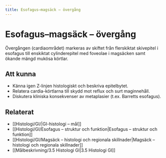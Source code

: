 ```yaml
---
title: Esofagus–magsäck – övergång
---
```


# Esofagus–magsäck – övergång

Övergången (cardiaområdet) markeras av skiftet från flerskiktat skivepitel i esofagus till enskiktat cylinderepitel med foveolae i magsäcken samt ökande mängd mukösa körtlar.

## Att kunna
- Känna igen Z-linjen histologiskt och beskriva epitelbytet.
- Relatera cardia-körtlarna till skydd mot reflux och surt maginnehåll.
- Diskutera kliniska konsekvenser av metaplasier (t.ex. Barretts esofagus).

## Relaterat
- [[Histologi/GI/|GI-histologi – mål]]
- [[Histologi/GI/Esofagus – struktur och funktion|Esofagus – struktur och funktion]]
- [[Histologi/GI/Magsäck – histologi och regionala skillnader|Magsäck – histologi och regionala skillnader]]
- [[Målbeskrivning/3.5 Histologi GI|3.5 Histologi GI]]
